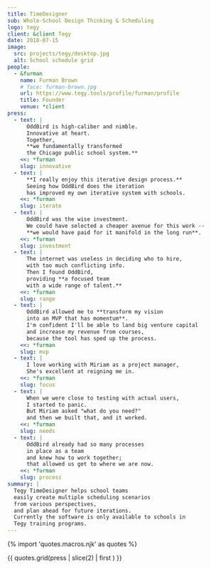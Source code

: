 ```yaml
---
title: TimeDesigner
sub: Whole-School Design Thinking & Scheduling
logo: tegy
client: &client Tegy
date: 2018-07-15
image:
  src: projects/tegy/desktop.jpg
  alt: School schedule grid
people:
  - &furman
    name: Furman Brown
    # face: furman-brown.jpg
    url: https://www.tegy.tools/profile/furman/profile
    title: Founder
    venue: *client
press:
  - text: |
      OddBird is high-caliber and nimble.
      Innovative at heart.
      Together,
      **we fundamentally transformed
      the Chicago public school system.**
    <<: *furman
    slug: innovative
  - text: |
      **I really enjoy this iterative design process.**
      Seeing how OddBird does the iteration
      has improved my own iterative system with schools.
    <<: *furman
    slug: iterate
  - text: |
      OddBird was the wise investment.
      We could have selected a cheaper avenue for this work --
      **we would have paid for it manifold in the long run**.
    <<: *furman
    slug: investment
  - text: |
      The internet was useless in deciding who to hire,
      with too much conflicting info.
      Then I found OddBird,
      providing **a focused team
      with a wide range of talent.**
    <<: *furman
    slug: range
  - text: |
      OddBird allowed me to **transform my vision
      into an MVP that has momentum**.
      I'm confident I'll be able to land big venture capital
      and increase my revenue from courses,
      because the tool has sped up the process.
    <<: *furman
    slug: mvp
  - text: |
      I love working with Miriam as a project manager,
      She's excellent at reigning me in.
    <<: *furman
    slug: focus
  - text: |
      When we were close to testing with actual users,
      I started to panic.
      But Miriam asked "what do you need?"
      and then we built that, and it worked.
    <<: *furman
    slug: needs
  - text: |
      OddBird already had so many processes
      in place as a team
      and knew how to work together;
      that allowed us get to where we are now.
    <<: *furman
    slug: process
summary: |
  Tegy TimeDesigner helps school teams
  easily create multiple scheduling scenarios
  from various perspectives,
  and plan ahead for future iterations.
  Currently the software is only available to schools in
  Tegy training programs.
---
```


{% import 'quotes.macros.njk' as quotes %}

{{ quotes.grid(press | slice(2) | first ) }}
